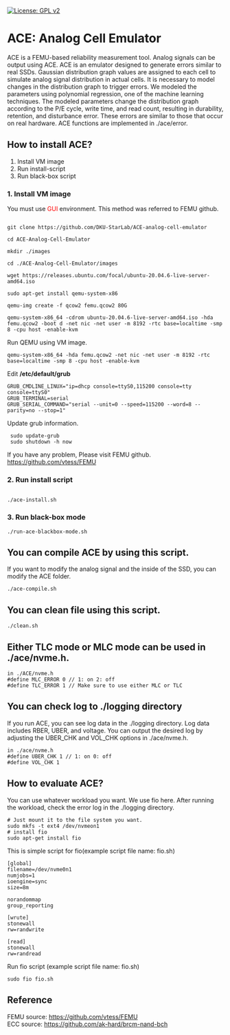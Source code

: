 [![License: GPL v2](https://img.shields.io/badge/License-GPL%20v2-blue.svg)](https://www.gnu.org/licenses/old-licenses/gpl-2.0.en.html)

# ACE: Analog Cell Emulator 

ACE is a FEMU-based reliability measurement tool. Analog signals can be output using ACE. ACE is an emulator designed to generate errors similar to real SSDs. Gaussian distribution graph values ​​are assigned to each cell to simulate analog signal distribution in actual cells. It is necessary to model changes in the distribution graph to trigger errors. We modeled the parameters using polynomial regression, one of the machine learning techniques. The modeled parameters change the distribution graph according to the P/E cycle, write time, and read count, resulting in durability, retention, and disturbance error. These errors are similar to those that occur on real hardware. ACE functions are implemented in ./ace/error.

## How to install ACE?

1. Install VM image
2. Run install-script
3. Run black-box script

### 1. Install VM image
You must use <span style="color:red"> GUI </span> environment. This method was referred to FEMU github. <br>

```

git clone https://github.com/DKU-StarLab/ACE-analog-cell-emulator

cd ACE-Analog-Cell-Emulator

mkdir ./images

cd ./ACE-Analog-Cell-Emulator/images

wget https://releases.ubuntu.com/focal/ubuntu-20.04.6-live-server-amd64.iso

sudo apt-get install qemu-system-x86

qemu-img create -f qcow2 femu.qcow2 80G

qemu-system-x86_64 -cdrom ubuntu-20.04.6-live-server-amd64.iso -hda femu.qcow2 -boot d -net nic -net user -m 8192 -rtc base=localtime -smp 8 -cpu host -enable-kvm

```

Run QEMU using VM image.
```
qemu-system-x86_64 -hda femu.qcow2 -net nic -net user -m 8192 -rtc base=localtime -smp 8 -cpu host -enable-kvm
```

Edit **/etc/default/grub**
```
GRUB_CMDLINE_LINUX="ip=dhcp console=ttyS0,115200 console=tty console=ttyS0"
GRUB_TERMINAL=serial
GRUB_SERIAL_COMMAND="serial --unit=0 --speed=115200 --word=8 --parity=no --stop=1"
```
Update grub information.
```
 sudo update-grub
 sudo shutdown -h now
 ```
If you have any problem, Please visit FEMU github. <br>
https://github.com/vtess/FEMU
 ### 2. Run install script
 ```

 ./ace-install.sh
 ```
 ### 3. Run black-box mode
 ```
 ./run-ace-blackbox-mode.sh
 ```

 ## You can compile ACE by using this script. 
 If you want to modify the analog signal and the inside of the SSD, you can modify the ACE folder.
 ```
 ./ace-compile.sh
 ```

 ## You can clean file using this script.
 ```
 ./clean.sh
 ```

 ## Either TLC mode or MLC mode can be used in ./ace/nvme.h.
```
in ./ACE/nvme.h
#define MLC_ERROR 0 // 1: on 2: off
#define TLC_ERROR 1 // Make sure to use either MLC or TLC
```

 ## You can check log to ./logging directory
If you run ACE, you can see log data in the ./logging directory. Log data includes RBER, UBER, and voltage. You can output the desired log by adjusting the UBER_CHK and VOL_CHK options in ./ace/nvme.h.
```
in ./ace/nvme.h
#define UBER_CHK 1 // 1: on 0: off
#define VOL_CHK 1
```
## How to evaluate ACE?
You can use whatever workload you want. We use fio here. After running the workload, check the error log in the ./logging directory.
```
# Just mount it to the file system you want.
sudo mkfs -t ext4 /dev/nvmeon1
# install fio
sudo apt-get install fio
```
This is simple script for fio(example script file name: fio.sh)
```
[global]
filename=/dev/nvme0n1
numjobs=1
ioengine=sync
size=8m

norandommap
group_reporting

[wrute]
stonewall
rw=randwrite

[read]
stonewall
rw=randread
```
Run fio script (example script file name: fio.sh)
```
sudo fio fio.sh
```

## Reference
FEMU source: https://github.com/vtess/FEMU <br>
ECC source: https://github.com/ak-hard/brcm-nand-bch

 
